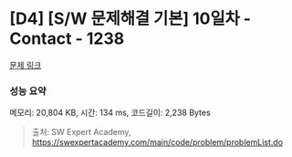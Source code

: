# [D4] [S/W 문제해결 기본] 10일차 - Contact - 1238 

[문제 링크](https://swexpertacademy.com/main/code/problem/problemDetail.do?contestProbId=AV15B1cKAKwCFAYD) 

### 성능 요약

메모리: 20,804 KB, 시간: 134 ms, 코드길이: 2,238 Bytes



> 출처: SW Expert Academy, https://swexpertacademy.com/main/code/problem/problemList.do